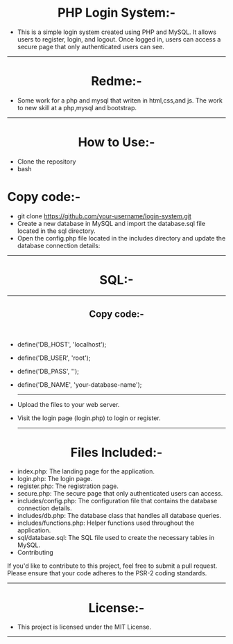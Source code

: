 
<h1 align="center" >PHP Login System:-</h1>


- This is a simple login system created using PHP and MySQL. It allows users to register, login, and logout. Once logged in, users can access a secure page that only authenticated users can see.
<hr>
<h1 align="center" >Redme:-</h1>
<p align="center" >
  
  - Some work for a php and mysql that writen in html,css,and js.
The work to new skill at a php,mysql and bootstrap.</p>
<hr>


<h1 align="center" >How to Use:-</h1>

- Clone the repository
- bash
<h1 align="left" >Copy code:-</h1>

- git clone https://github.com/your-username/login-system.git
- Create a new database in MySQL and import the database.sql file located in the sql directory.
- Open the config.php file located in the includes directory and update the database connection details:
<hr>
<h1 align="center" >
SQL:-</h1><hr>
<p align="center">
<h2 align="center" >Copy code:-</h2><br>


- define('DB_HOST', 'localhost');<br>
-  define('DB_USER', 'root');<br>
- define('DB_PASS', '');<br>
- define('DB_NAME', 'your-database-name');
<br><hr></p>
- Upload the files to your web server.

- Visit the login page (login.php) to login or register.
<br><hr>
<h1 align="center" >Files Included:-</h1>

- index.php: The landing page for the application.<br>
- login.php: The login page.<br>
- register.php: The registration page.<br>
- secure.php: The secure page that only authenticated users can access.<br>
- includes/config.php: The configuration file that contains the database connection details.<br>
- includes/db.php: The database class that handles all database queries.<br>
- includes/functions.php: Helper functions used throughout the application.<br>
- sql/database.sql: The SQL file used to create the necessary tables in MySQL.<br>
- Contributing

If you'd like to contribute to this project, feel free to submit a pull request. Please ensure that your code adheres to the PSR-2 coding standards.
<hr>
<h1 align="center" >License:-</h1>

- This project is licensed under the MIT License.
<hr>
